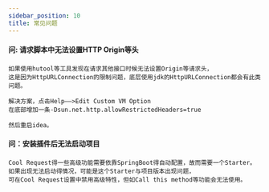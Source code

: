 ```yaml
---
sidebar_position: 10
title: 常见问题
---
```


#### 问:  请求脚本中无法设置HTTP Origin等头

```
如果使用hutool等工具发现在请求其他接口时候无法设置Origin等请求头，
这是因为HttpURLConnection的限制问题，底层使用jdk的HttpURLConnection都会有此类问题。

解决方案，点击Help——>Edit Custom VM Option
在底部增加一条-Dsun.net.http.allowRestrictedHeaders=true

然后重启idea。
```

#### 问：安装插件后无法启动项目

```
Cool Request得一些高级功能需要依靠SpringBoot得自动配置，故而需要一个Starter。
如果出现无法启动得情况，可能是这个Starter与项目版本出现问题，
可在Cool Request设置中禁用高级特性，但如Call this method等功能会无法使用。
```